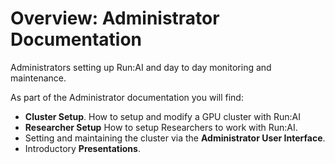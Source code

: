 # Overview: Administrator Documentation

Administrators setting up Run:AI and day to day monitoring and maintenance. 

As part of the Administrator documentation you will find:

* __Cluster Setup__. How to setup and modify a GPU cluster with Run:AI
* __Researcher Setup__ How to setup Researchers to work with Run:AI.
* Setting and maintaining the cluster via the __Administrator User Interface__.
* Introductory __Presentations__.